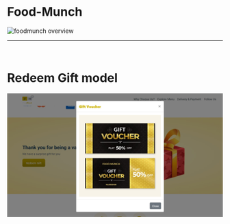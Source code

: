 # Food-Munch

<img src="images/OverView/Foodmunch_Application.png" alt="foodmunch overview" />
<br/>
<hr/>
<br/>

<h1> Redeem Gift model</h1>
<img src="images/OverView/model.jpg" alt="foodmunchModel" />
